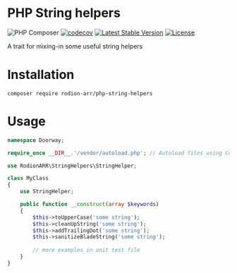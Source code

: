 # PHP String helpers

![PHP Composer](https://github.com/rodion-arr/php-string-helpers/workflows/PHP%20Composer/badge.svg) [![codecov](https://codecov.io/gh/rodion-arr/php-string-helpers/branch/master/graph/badge.svg)](https://codecov.io/gh/rodion-arr/php-string-helpers) [![Latest Stable Version](https://poser.pugx.org/rodion-arr/php-string-helpers/v/stable)](https://packagist.org/packages/rodion-arr/php-string-helpers) [![License](https://poser.pugx.org/rodion-arr/php-string-helpers/license)](https://packagist.org/packages/rodion-arr/php-string-helpers)

A trait for mixing-in some useful string helpers

# Installation
`composer require rodion-arr/php-string-helpers`

# Usage
```php
namespace Doorway;

require_once __DIR__.'/vendor/autoload.php'; // Autoload files using Composer

use RodionARR\StringHelpers\StringHelper;

class MyClass
{
    use StringHelper;

    public function __construct(array $keywords)
    {
        $this->toUpperCase('some string');
        $this->cleanUpString('some string');
        $this->addTrailingDot('some string');
        $this->sanitizeBladeString('some string');
        
        // more examples in unit test file
    }
}
```
